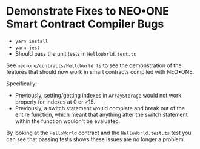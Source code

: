 # Demonstrate Fixes to NEO•ONE Smart Contract Compiler Bugs

- `yarn install`
- `yarn jest`
- Should pass the unit tests in `HelloWorld.test.ts`

See `neo-one/contracts/HelloWorld.ts` to see the demonstration of the features that
should now work in smart contracts compiled with NEO•ONE.

Specifically:

- Previously, setting/getting indexes in `ArrayStorage` would not work properly for
  indexes at 0 or >15.
- Previously, a switch statement would complete and break out of the entire function,
  which meant that anything after the switch statement within the function wouldn't
  be evaluated.

By looking at the `HelloWorld` contract and the `HelloWorld.test.ts` test you can see
that passing tests shows these issues are no longer a problem.
